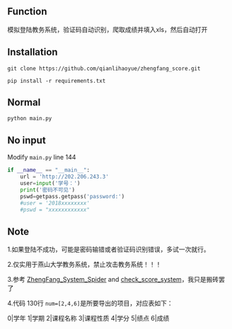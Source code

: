<h2>Function</h2>

模拟登陆教务系统，验证码自动识别，爬取成绩并填入xls，然后自动打开

<h2>Installation</h2>

`git clone https://github.com/qianlihaoyue/zhengfang_score.git`

`pip install -r requirements.txt`

<h2>Normal</h2>

`python main.py`

<h2>No input</h2>

Modify `main.py` line 144 

```python
if __name__ == "__main__":
    url = 'http://202.206.243.3'
    user=input('学号：')
    print('密码不可见')
    pswd=getpass.getpass('password:')
    #user = '2018xxxxxxxx'
    #pswd = "xxxxxxxxxxxx"
```

<h2>Note</h2>

1.如果登陆不成功，可能是密码输错或者验证码识别错误，多试一次就行。

2.仅实用于燕山大学教务系统，禁止攻击教务系统！！！

3.参考 <a href="https://github.com/ZYSzys/ZhengFang_System_Spider">ZhengFang_System_Spider</a>  and <a href="https://github.com/mepeichun/check_score_system">check_score_system</a>，我只是搬砖罢了

4.代码 130行 `num=[2,4,6]`是所要导出的项目，对应表如下：

0|学年
1|学期
2|课程名称
3|课程性质
4|学分
5|绩点
6|成绩
